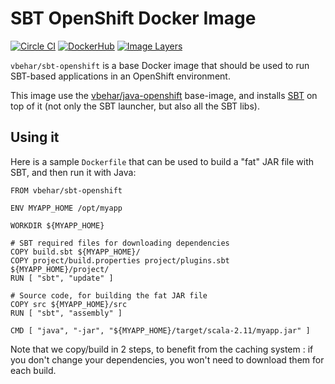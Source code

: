 # SBT OpenShift Docker Image

[![Circle CI](https://circleci.com/gh/vbehar/sbt-openshift-docker-image/tree/master.svg?style=shield)](https://circleci.com/gh/vbehar/sbt-openshift-docker-image/tree/master)
[![DockerHub](https://img.shields.io/badge/docker-vbehar%2Fsbt--openshift-008bb8.svg)](https://hub.docker.com/r/vbehar/sbt-openshift/)
[![Image Layers](https://badge.imagelayers.io/vbehar/sbt-openshift:latest.svg)](https://imagelayers.io/?images=vbehar/sbt-openshift:latest)

`vbehar/sbt-openshift` is a base Docker image that should be used to run SBT-based applications in an OpenShift environment.

This image use the [vbehar/java-openshift](https://hub.docker.com/r/vbehar/java-openshift/) base-image, and installs [SBT](http://www.scala-sbt.org/) on top of it (not only the SBT launcher, but also all the SBT libs).

## Using it

Here is a sample `Dockerfile` that can be used to build a "fat" JAR file with SBT, and then run it with Java:

```
FROM vbehar/sbt-openshift

ENV MYAPP_HOME /opt/myapp

WORKDIR ${MYAPP_HOME}

# SBT required files for downloading dependencies
COPY build.sbt ${MYAPP_HOME}/
COPY project/build.properties project/plugins.sbt ${MYAPP_HOME}/project/
RUN [ "sbt", "update" ]

# Source code, for building the fat JAR file
COPY src ${MYAPP_HOME}/src
RUN [ "sbt", "assembly" ]

CMD [ "java", "-jar", "${MYAPP_HOME}/target/scala-2.11/myapp.jar" ]
```

Note that we copy/build in 2 steps, to benefit from the caching system : if you don't change your dependencies, you won't need to download them for each build.
